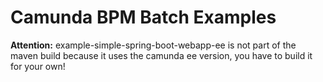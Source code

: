# Camunda BPM Batch Examples

**Attention:** example-simple-spring-boot-webapp-ee is not part of the maven build because it uses the camunda ee version, you have to build it for your own! 
